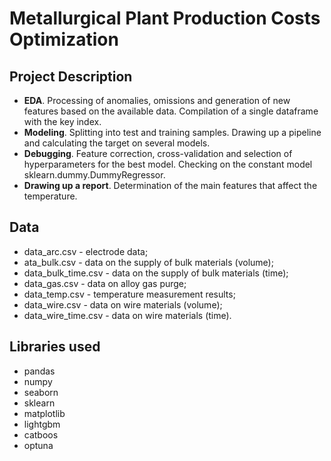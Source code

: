# Metallurgical Plant Production Costs Optimization

## Project Description

* **EDA**. Processing of anomalies, omissions and generation of new features based on the available data. Compilation of a single dataframe with the key index.
* **Modeling**. Splitting into test and training samples. Drawing up a pipeline and calculating the target on several models.
* **Debugging**. Feature correction, cross-validation and selection of hyperparameters for the best model. Checking on the constant model sklearn.dummy.DummyRegressor.
* **Drawing up a report**. Determination of the main features that affect the temperature.

## Data

* data_arc.csv - electrode data;
* ata_bulk.csv - data on the supply of bulk materials (volume);
* data_bulk_time.csv - data on the supply of bulk materials (time);
* data_gas.csv - data on alloy gas purge;
* data_temp.csv - temperature measurement results;
* data_wire.csv - data on wire materials (volume);
* data_wire_time.csv - data on wire materials (time).

## Libraries used

- pandas
- numpy
- seaborn
- sklearn
- matplotlib
- lightgbm
- catboos
- optuna